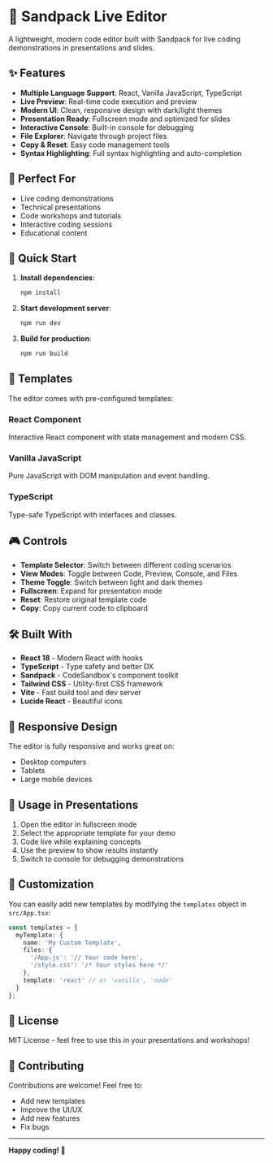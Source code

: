 # 🚀 Sandpack Live Editor

A lightweight, modern code editor built with Sandpack for live coding demonstrations in presentations and slides.

## ✨ Features

- **Multiple Language Support**: React, Vanilla JavaScript, TypeScript
- **Live Preview**: Real-time code execution and preview
- **Modern UI**: Clean, responsive design with dark/light themes
- **Presentation Ready**: Fullscreen mode and optimized for slides
- **Interactive Console**: Built-in console for debugging
- **File Explorer**: Navigate through project files
- **Copy & Reset**: Easy code management tools
- **Syntax Highlighting**: Full syntax highlighting and auto-completion

## 🎯 Perfect For

- Live coding demonstrations
- Technical presentations
- Code workshops and tutorials
- Interactive coding sessions
- Educational content

## 🚀 Quick Start

1. **Install dependencies**:
   ```bash
   npm install
   ```

2. **Start development server**:
   ```bash
   npm run dev
   ```

3. **Build for production**:
   ```bash
   npm run build
   ```

## 🎨 Templates

The editor comes with pre-configured templates:

### React Component
Interactive React component with state management and modern CSS.

### Vanilla JavaScript
Pure JavaScript with DOM manipulation and event handling.

### TypeScript
Type-safe TypeScript with interfaces and classes.

## 🎮 Controls

- **Template Selector**: Switch between different coding scenarios
- **View Modes**: Toggle between Code, Preview, Console, and Files
- **Theme Toggle**: Switch between light and dark themes
- **Fullscreen**: Expand for presentation mode
- **Reset**: Restore original template code
- **Copy**: Copy current code to clipboard

## 🛠️ Built With

- **React 18** - Modern React with hooks
- **TypeScript** - Type safety and better DX
- **Sandpack** - CodeSandbox's component toolkit
- **Tailwind CSS** - Utility-first CSS framework
- **Vite** - Fast build tool and dev server
- **Lucide React** - Beautiful icons

## 📱 Responsive Design

The editor is fully responsive and works great on:
- Desktop computers
- Tablets
- Large mobile devices

## 🎯 Usage in Presentations

1. Open the editor in fullscreen mode
2. Select the appropriate template for your demo
3. Code live while explaining concepts
4. Use the preview to show results instantly
5. Switch to console for debugging demonstrations

## 🔧 Customization

You can easily add new templates by modifying the `templates` object in `src/App.tsx`:

```typescript
const templates = {
  myTemplate: {
    name: 'My Custom Template',
    files: {
      '/App.js': '// Your code here',
      '/style.css': '/* Your styles here */'
    },
    template: 'react' // or 'vanilla', 'node'
  }
};
```

## 📄 License

MIT License - feel free to use this in your presentations and workshops!

## 🤝 Contributing

Contributions are welcome! Feel free to:
- Add new templates
- Improve the UI/UX
- Add new features
- Fix bugs

---

**Happy coding! 🎉**